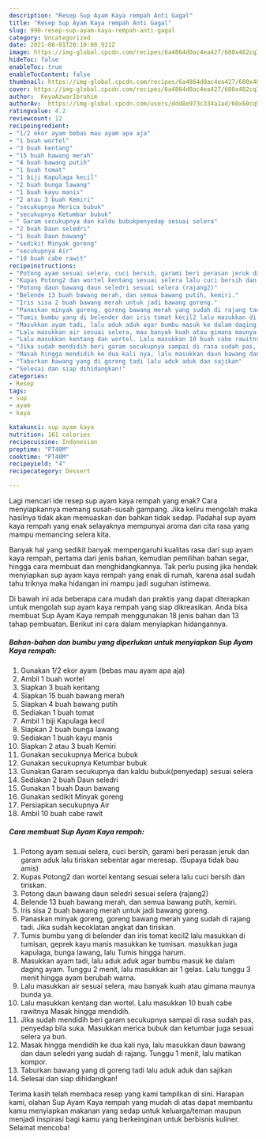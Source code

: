 ```yaml
---
description: "Resep Sup Ayam Kaya rempah Anti Gagal"
title: "Resep Sup Ayam Kaya rempah Anti Gagal"
slug: 990-resep-sup-ayam-kaya-rempah-anti-gagal
category: Uncategorized
date: 2021-08-01T20:10:08.921Z
image: https://img-global.cpcdn.com/recipes/6a4864d0ac4ea427/680x482cq70/sup-ayam-kaya-rempah-foto-resep-utama.jpg
hideToc: false
enableToc: true
enableTocContent: false
thumbnail: https://img-global.cpcdn.com/recipes/6a4864d0ac4ea427/680x482cq70/sup-ayam-kaya-rempah-foto-resep-utama.jpg
cover: https://img-global.cpcdn.com/recipes/6a4864d0ac4ea427/680x482cq70/sup-ayam-kaya-rempah-foto-resep-utama.jpg
author:  KeyaAzwarIbrahim
authorAv:  https://img-global.cpcdn.com/users/ddd8e973c334a1ad/60x60cq50/avatar.jpg
ratingvalue: 4.2
reviewcount: 12
recipeingredient:
- "1/2 ekor ayam bebas mau ayam apa aja"
- "1 buah wortel"
- "3 buah kentang"
- "15 buah bawang merah"
- "4 buah bawang putih"
- "1 buah tomat"
- "1 biji Kapulaga kecil"
- "2 buah bunga lawang"
- "1 buah kayu manis"
- "2 atau 3 buah Kemiri"
- "secukupnya Merica bubuk"
- "secukupnya Ketumbar bubuk"
- " Garam secukupnya dan kaldu bubukpenyedap sesuai selera"
- "2 buah Daun seledri"
- "1 buah Daun bawang"
- "sedikit Minyak goreng"
- "secukupnya Air"
- "10 buah cabe rawit"
recipeinstructions:
- "Potong ayam sesuai selera, cuci bersih, garami beri perasan jeruk dan garam aduk lalu tiriskan sebentar agar meresap. (Supaya tidak bau amis)"
- "Kupas Potong2 dan wortel kentang sesuai selera lalu cuci bersih dan tiriskan."
- "Potong daun bawang daun seledri sesuai selera (rajang2)"
- "Belende 13 buah bawang merah, dan semua bawang putih, kemiri."
- "Iris sisa 2 buah bawang merah untuk jadi bawang goreng."
- "Panaskan minyak goreng, goreng bawang merah yang sudah di rajang tadi. Jika sudah kecoklatan angkat dan tiriskan."
- "Tumis bumbu yang di belender dan iris tomat kecil2 lalu masukkan di tumisan, geprek kayu manis masukkan ke tumisan. masukkan juga kapulaga, bunga lawang, lalu Tumis hingga harum."
- "Masukkan ayam tadi, lalu aduk aduk agar bumbu masuk ke dalam daging ayam. Tunggu 2 menit, lalu masukkan air 1 gelas. Lalu tunggu 3 menit hingga ayam berubah warna."
- "Lalu masukkan air sesuai selera, mau banyak kuah atau gimana maunya bunda ya."
- "Lalu masukkan kentang dan wortel. Lalu masukkan 10 buah cabe rawitnya Masak hingga mendidih."
- "Jika sudah mendidih beri garam secukupnya sampai di rasa sudah pas, penyedap bila suka. Masukkan merica bubuk dan ketumbar juga sesuai selera ya bun."
- "Masak hingga mendidih ke dua kali nya, lalu masukkan daun bawang dan daun seledri yang sudah di rajang. Tunggu 1 menit, lalu matikan kompor."
- "Taburkan bawang yang di goreng tadi lalu aduk aduk dan sajikan"
- "Selesai dan siap dihidangkan!"
categories:
- Resep
tags:
- sup
- ayam
- kaya

katakunci: sup ayam kaya 
nutrition: 161 calories
recipecuisine: Indonesian
preptime: "PT40M"
cooktime: "PT40M"
recipeyield: "4"
recipecategory: Dessert

---
```



Lagi mencari ide resep sup ayam kaya rempah yang enak? Cara menyiapkannya memang susah-susah gampang. Jika keliru mengolah maka hasilnya tidak akan memuaskan dan bahkan tidak sedap. Padahal sup ayam kaya rempah yang enak selayaknya mempunyai aroma dan cita rasa yang mampu memancing selera kita.


Banyak hal yang sedikit banyak mempengaruhi kualitas rasa dari sup ayam kaya rempah, pertama dari jenis bahan, kemudian pemilihan bahan segar, hingga cara membuat dan menghidangkannya. Tak perlu pusing jika hendak menyiapkan sup ayam kaya rempah yang enak di rumah, karena asal sudah tahu triknya maka hidangan ini mampu jadi suguhan istimewa.




Di bawah ini ada beberapa cara mudah dan praktis yang dapat diterapkan untuk mengolah sup ayam kaya rempah yang siap dikreasikan. Anda bisa membuat Sup Ayam Kaya rempah menggunakan 18 jenis bahan dan 13 tahap pembuatan. Berikut ini cara dalam menyiapkan hidangannya.

<!--inarticleads1-->

##### Bahan-bahan dan bumbu yang diperlukan untuk menyiapkan Sup Ayam Kaya rempah:

1. Gunakan 1/2 ekor ayam (bebas mau ayam apa aja)
1. Ambil 1 buah wortel
1. Siapkan 3 buah kentang
1. Siapkan 15 buah bawang merah
1. Siapkan 4 buah bawang putih
1. Sediakan 1 buah tomat
1. Ambil 1 biji Kapulaga kecil
1. Siapkan 2 buah bunga lawang
1. Sediakan 1 buah kayu manis
1. Siapkan 2 atau 3 buah Kemiri
1. Gunakan secukupnya Merica bubuk
1. Gunakan secukupnya Ketumbar bubuk
1. Gunakan  Garam secukupnya dan kaldu bubuk(penyedap) sesuai selera
1. Sediakan 2 buah Daun seledri
1. Gunakan 1 buah Daun bawang
1. Gunakan sedikit Minyak goreng
1. Persiapkan secukupnya Air
1. Ambil 10 buah cabe rawit




<!--inarticleads2-->

##### Cara membuat Sup Ayam Kaya rempah:

1. Potong ayam sesuai selera, cuci bersih, garami beri perasan jeruk dan garam aduk lalu tiriskan sebentar agar meresap. (Supaya tidak bau amis)
1. Kupas Potong2 dan wortel kentang sesuai selera lalu cuci bersih dan tiriskan.
1. Potong daun bawang daun seledri sesuai selera (rajang2)
1. Belende 13 buah bawang merah, dan semua bawang putih, kemiri.
1. Iris sisa 2 buah bawang merah untuk jadi bawang goreng.
1. Panaskan minyak goreng, goreng bawang merah yang sudah di rajang tadi. Jika sudah kecoklatan angkat dan tiriskan.
1. Tumis bumbu yang di belender dan iris tomat kecil2 lalu masukkan di tumisan, geprek kayu manis masukkan ke tumisan. masukkan juga kapulaga, bunga lawang, lalu Tumis hingga harum.
1. Masukkan ayam tadi, lalu aduk aduk agar bumbu masuk ke dalam daging ayam. Tunggu 2 menit, lalu masukkan air 1 gelas. Lalu tunggu 3 menit hingga ayam berubah warna.
1. Lalu masukkan air sesuai selera, mau banyak kuah atau gimana maunya bunda ya.
1. Lalu masukkan kentang dan wortel. Lalu masukkan 10 buah cabe rawitnya Masak hingga mendidih.
1. Jika sudah mendidih beri garam secukupnya sampai di rasa sudah pas, penyedap bila suka. Masukkan merica bubuk dan ketumbar juga sesuai selera ya bun.
1. Masak hingga mendidih ke dua kali nya, lalu masukkan daun bawang dan daun seledri yang sudah di rajang. Tunggu 1 menit, lalu matikan kompor.
1. Taburkan bawang yang di goreng tadi lalu aduk aduk dan sajikan
1. Selesai dan siap dihidangkan!



Terima kasih telah membaca resep yang kami tampilkan di sini. Harapan kami, olahan Sup Ayam Kaya rempah yang mudah di atas dapat membantu kamu menyiapkan makanan yang sedap untuk keluarga/teman maupun menjadi inspirasi bagi kamu yang berkeinginan untuk berbisnis kuliner. Selamat mencoba!
